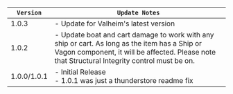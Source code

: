 | `Version`   | `Update Notes`                                                                                                                                                                                 |
|-------------|------------------------------------------------------------------------------------------------------------------------------------------------------------------------------------------------|
| 1.0.3       | - Update for Valheim's latest version                                                                                                                                                          |
| 1.0.2       | - Update boat and cart damage to work with any ship or cart. As long as the item has a Ship or Vagon component, it will be affected. Please note that Structural Integrity control must be on. |
| 1.0.0/1.0.1 | - Initial Release<br/> - 1.0.1 was just a thunderstore readme fix                                                                                                                              |